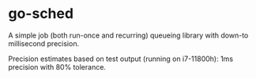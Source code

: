 # go-sched

A simple job (both run-once and recurring) queueing library with down-to millisecond precision.

Precision estimates based on test output (running on i7-11800h): 1ms precision with 80% tolerance.